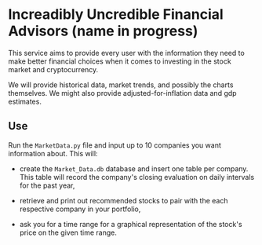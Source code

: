 # Increadibly Uncredible Financial Advisors (name in progress)

This service aims to provide every user with the information they need to make better financial choices when it comes to investing in the stock market and cryptocurrency. 

We will provide historical data, market trends, and possibly the charts themselves. We might also provide adjusted-for-inflation data and gdp estimates.


## Use

Run the `MarketData.py` file and input up to 10 companies you want information about. This will:

- create the `Market_Data.db` database and insert one table per company. This table will record the company's closing evaluation on daily intervals for the past year,

- retrieve and print out recommended stocks to pair with the each respective company in your portfolio,

- ask you for a time range for a graphical representation of the stock's price on the given time range.